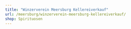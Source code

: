 ```yaml
---
title: "Winzerverein Meersburg Kellereiverkauf"
url: /meersburg/winzerverein-meersburg-kellereiverkauf/
shop: Spirituosen
---
```

